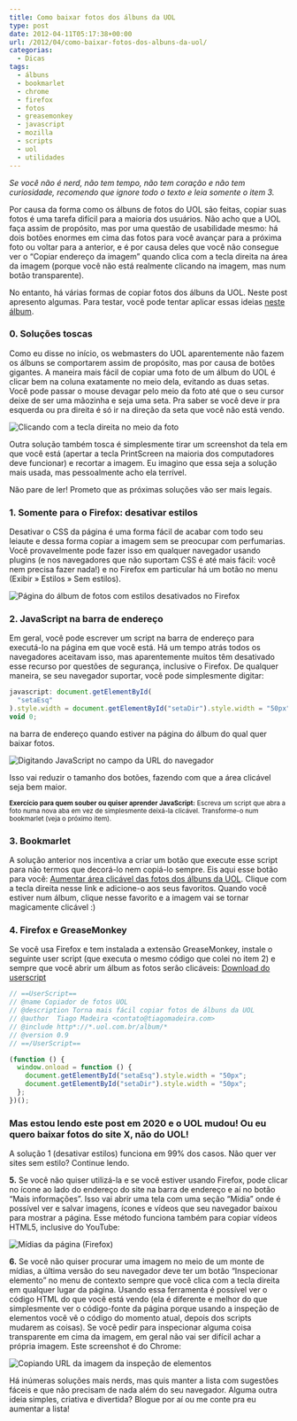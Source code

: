 ```yaml
---
title: Como baixar fotos dos álbuns da UOL
type: post
date: 2012-04-11T05:17:38+00:00
url: /2012/04/como-baixar-fotos-dos-albuns-da-uol/
categorias:
  - Dicas
tags:
  - álbuns
  - bookmarlet
  - chrome
  - firefox
  - fotos
  - greasemonkey
  - javascript
  - mozilla
  - scripts
  - uol
  - utilidades
---
```


_Se você não é nerd, não tem tempo, não tem coração e não tem curiosidade, recomendo que ignore todo o texto e leia somente o item 3._

Por causa da forma como os álbuns de fotos do UOL são feitas, copiar suas fotos é uma tarefa difícil para a maioria dos usuários. Não acho que a UOL faça assim de propósito, mas por uma questão de usabilidade mesmo: há dois botões enormes em cima das fotos para você avançar para a próxima foto ou voltar para a anterior, e é por causa deles que você não consegue ver o “Copiar endereço da imagem” quando clica com a tecla direita na área da imagem (porque você não está realmente clicando na imagem, mas num botão transparente).

No entanto, há várias formas de copiar fotos dos álbuns da UOL. Neste post apresento algumas. Para testar, você pode tentar aplicar essas ideias [neste álbum][1].

### 0. Soluções toscas

Como eu disse no início, os webmasters do UOL aparentemente não fazem os álbuns se comportarem assim de propósito, mas por causa de botões gigantes. A maneira mais fácil de copiar uma foto de um álbum do UOL é clicar bem na coluna exatamente no meio dela, evitando as duas setas. Você pode passar o mouse devagar pelo meio da foto até que o seu cursor deixe de ser uma mãozinha e seja uma seta. Pra saber se você deve ir pra esquerda ou pra direita é só ir na direção da seta que você não está vendo.

![Clicando com a tecla direita no meio da foto](/wp-content/uploads/2012/04/a1.png)

Outra solução também tosca é simplesmente tirar um screenshot da tela em que você está (apertar a tecla PrintScreen na maioria dos computadores deve funcionar) e recortar a imagem. Eu imagino que essa seja a solução mais usada, mas pessoalmente acho ela terrível.

Não pare de ler! Prometo que as próximas soluções vão ser mais legais.

### 1. Somente para o Firefox: desativar estilos

Desativar o CSS da página é uma forma fácil de acabar com todo seu leiaute e dessa forma copiar a imagem sem se preocupar com perfumarias. Você provavelmente pode fazer isso em qualquer navegador usando plugins (e nos navegadores que não suportam CSS é até mais fácil: você nem precisa fazer nada!) e no Firefox em particular há um botão no menu (Exibir » Estilos » Sem estilos).

![Página do álbum de fotos com estilos desativados no Firefox](/wp-content/uploads/2012/04/b1.png)

### 2. JavaScript na barra de endereço

Em geral, você pode escrever um script na barra de endereço para executá-lo na página em que você está. Há um tempo atrás todos os navegadores aceitavam isso, mas aparentemente muitos têm desativado esse recurso por questões de segurança, inclusive o Firefox. De qualquer maneira, se seu navegador suportar, você pode simplesmente digitar:

```javascript
javascript: document.getElementById(
  "setaEsq"
).style.width = document.getElementById("setaDir").style.width = "50px";
void 0;
```

na barra de endereço quando estiver na página do álbum do qual quer baixar fotos.

![Digitando JavaScript no campo da URL do navegador](/wp-content/uploads/2012/04/c1.png)

Isso vai reduzir o tamanho dos botões, fazendo com que a área clicável seja bem maior.

<small><strong>Exercício para quem souber ou quiser aprender JavaScript:</strong> Escreva um script que abra a foto numa nova aba em vez de simplesmente deixá-la clicável. Transforme-o num bookmarlet (veja o próximo item).</small>

### 3. Bookmarlet

A solução anterior nos incentiva a criar um botão que execute esse script para não termos que decorá-lo nem copiá-lo sempre. Eis aqui esse botão para você: [Aumentar área clicável das fotos dos álbuns da UOL][2]. Clique com a tecla direita nesse link e adicione-o aos seus favoritos. Quando você estiver num álbum, clique nesse favorito e a imagem vai se tornar magicamente clicável :)

### 4. Firefox e GreaseMonkey

Se você usa Firefox e tem instalada a extensão GreaseMonkey, instale o seguinte user script (que executa o mesmo código que colei no item 2) e sempre que você abrir um álbum as fotos serão clicáveis: [Download do userscript][3]

```javascript
// ==UserScript==
// @name Copiador de fotos UOL
// @description Torna mais fácil copiar fotos de álbuns da UOL
// @author  Tiago Madeira <contato@tiagomadeira.com>
// @include http*://*.uol.com.br/album/*
// @version 0.9
// ==/UserScript==

(function () {
  window.onload = function () {
    document.getElementById("setaEsq").style.width = "50px";
    document.getElementById("setaDir").style.width = "50px";
  };
})();
```

### Mas estou lendo este post em 2020 e o UOL mudou! Ou eu quero baixar fotos do site X, não do UOL!

A solução 1 (desativar estilos) funciona em 99% dos casos. Não quer ver sites sem estilo? Continue lendo.

**5.** Se você não quiser utilizá-la e se você estiver usando Firefox, pode clicar no ícone ao lado do endereço do site na barra de endereço e aí no botão “Mais informações”. Isso vai abrir uma tela com uma seção “Mídia” onde é possível ver e salvar imagens, ícones e vídeos que seu navegador baixou para mostrar a página. Esse método funciona também para copiar vídeos HTML5, inclusive do YouTube:

![Mídias da página (Firefox)](/wp-content/uploads/2012/04/e1.png)

**6.** Se você não quiser procurar uma imagem no meio de um monte de mídias, a última versão do seu navegador deve ter um botão “Inspecionar elemento” no menu de contexto sempre que você clica com a tecla direita em qualquer lugar da página. Usando essa ferramenta é possível ver o código HTML do que você está vendo (ela é diferente e melhor do que simplesmente ver o código-fonte da página porque usando a inspeção de elementos você vê o código do momento atual, depois dos scripts mudarem as coisas). Se você pedir para inspecionar alguma coisa transparente em cima da imagem, em geral não vai ser difícil achar a própria imagem. Este screenshot é do Chrome:

![Copiando URL da imagem da inspeção de elementos](/wp-content/uploads/2012/04/f1.png)

Há inúmeras soluções mais nerds, mas quis manter a lista com sugestões fáceis e que não precisam de nada além do seu navegador. Alguma outra ideia simples, criativa e divertida? Blogue por aí ou me conte pra eu aumentar a lista!

[1]: http://educacao.uol.com.br/album/2012/04/04/protesto-de-professores-da-rede-municipal-de-sao-paulo.htm
[2]: javascript:document.getElementById("setaEsq").style.width=document.getElementById("setaDir").style.width="50px";void(0);
[3]: /wp-content/uploads/2012/04/fotosuol.user.js
